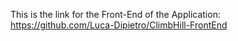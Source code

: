 This is the link for the Front-End of the Application: https://github.com/Luca-Dipietro/ClimbHill-FrontEnd
